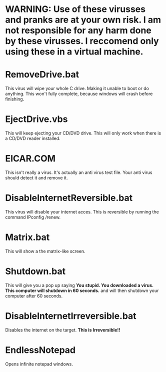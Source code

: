 # WARNING: Use of these virusses and pranks are at your own risk. I am not responsible for any harm done by these virusses. I reccomend only using these in a virtual machine.
<h1>RemoveDrive.bat</h1>
This virus will wipe your whole C drive. Making it unable to boot or do anything. This won't fully complete, because windows will crash before finishing.
<h1>EjectDrive.vbs</h1>
This will keep ejecting your CD/DVD drive. This will only work when there is a CD/DVD reader installed.
<h1>EICAR.COM</h1>
This isn't really a virus. It's actually an anti virus test file. Your anti virus should detect it and remove it.
<h1>DisableInternetReversible.bat</h1>
This virus will disable your internet acces. This is reversible by running the command IPconfig /renew.
<h1>Matrix.bat</h1>
This will show a the matrix-like screen.
<h1>Shutdown.bat</h1>
This will give you a pop up saying <b>You stupid. You downloaded a virus. This computer will shutdown in 60 seconds.</b> and will then shutdown your computer after 60 seconds.
<h1>DisableInternetIrreversible.bat</h1>
Disables the internet on the target. <b>This is Irreversible!!</b>
<h1>EndlessNotepad</h1>
Opens infinite notepad windows.
